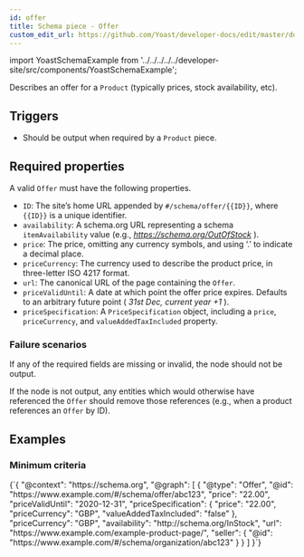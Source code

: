 ```yaml
---
id: offer
title: Schema piece - Offer
custom_edit_url: https://github.com/Yoast/developer-docs/edit/master/docs/features/schema/pieces/offer.md
---
```

import YoastSchemaExample from '../../../../../developer-site/src/components/YoastSchemaExample';

Describes an offer for a `Product` (typically prices, stock availability, etc).

## Triggers
* Should be output when required by a `Product` piece.

## Required properties
A valid `Offer` must have the following properties.

* `ID`: The site’s home URL appended by `#/schema/offer/{{ID}}`, where `{{ID}}` is a unique identifier.
* `availability`: A schema.org URL representing a schema `itemAvailability` value (e.g., *https://schema.org/OutOfStock* ).
* `price`: The price, omitting any currency symbols, and using ‘.’ to indicate a decimal place.
* `priceCurrency`: The currency used to describe the product price, in three-letter ISO 4217 format.
* `url`: The canonical URL of the page containing the `Offer`.
* `priceValidUntil`: A date at which point the offer price expires. Defaults to an arbitrary future point ( *31st Dec, current year +1* ).
* `priceSpecification`: A `PriceSpecification` object, including a `price`, `priceCurrency`, and `valueAddedTaxIncluded` property.

### Failure scenarios
If any of the required fields are missing or invalid, the node should not be output.

If the node is not output, any entities which would otherwise have referenced the `Offer` should remove those references (e.g., when a product references an  `Offer`  by ID).

## Examples
### Minimum criteria

<YoastSchemaExample>
{`{
      "@context": "https://schema.org",
      "@graph": [
          {
              "@type": "Offer",
              "@id": "https://www.example.com/#/schema/offer/abc123",
              "price": "22.00",
              "priceValidUntil": "2020-12-31",
              "priceSpecification": {
                  "price": "22.00",
                  "priceCurrency": "GBP",
                  "valueAddedTaxIncluded": "false"
              },
              "priceCurrency": "GBP",
              "availability": "http://schema.org/InStock",
              "url": "https://www.example.com/example-product-page/",
              "seller": {
                  "@id": "https://www.example.com/#/schema/organization/abc123"
              }
          }
      ]
  }`}
</YoastSchemaExample>
